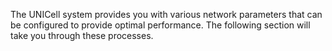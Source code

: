 
The UNICell system provides you with various network parameters that can be configured to provide optimal performance.  The following section will take you through these processes.
